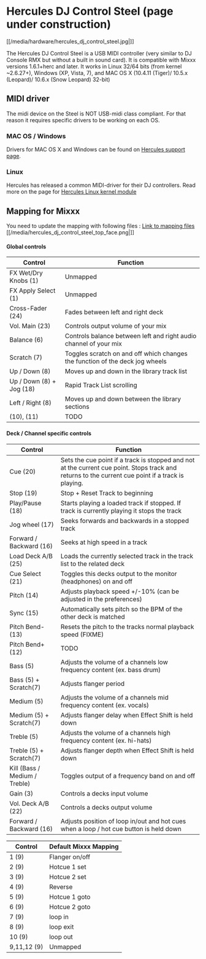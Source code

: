 # Hercules DJ Control Steel (page under construction)

[[/media/hardware/hercules_dj_control_steel.jpg|]]

The Hercules DJ Control Steel is a USB MIDI controller (very similar to
DJ Console RMX but without a built in sound card). It is compatible with
Mixxx versions 1.6.1+herc and later. It works in Linux 32/64 bits (from
kernel \~2.6.27+), Windows (XP, Vista, 7), and MAC OS X (10.4.11
(Tiger)/ 10.5.x (Leopard)/ 10.6.x (Snow Leopard) 32-bit)

## MIDI driver

The midi device on the Steel is NOT USB-midi class compliant. For that
reason it requires specific drivers to be working on each OS.

### MAC OS / Windows

Drivers for MAC OS X and Windows can be found on [Hercules support
page](http://ts.hercules.com/eng/index.php?pg=view_files&gid=17&fid=62&pid=215&cid=1).

### Linux

Hercules has released a common MIDI-driver for their DJ controllers.
Read more on the page for [Hercules Linux kernel
module](Hercules%20Linux%20kernel%20module)

## Mapping for Mixxx

You need to update the mapping with following files : [Link to mapping
files](http://slist.lilotux.net/linux/deejay/mixxx/)
[[/media/hercules_dj_control_steel_top_face.png|]]

#### Global controls

| Control                  | Function                                                                     |
| ------------------------ | ---------------------------------------------------------------------------- |
| FX Wet/Dry Knobs (1)     | Unmapped                                                                     |
| FX Apply Select (1)      | Unmapped                                                                     |
| Cross-Fader (24)         | Fades between left and right deck                                            |
| Vol. Main (23)           | Controls output volume of your mix                                           |
| Balance (6)              | Controls balance between left and right audio channel of your mix            |
| Scratch (7)              | Toggles scratch on and off which changes the function of the deck jog wheels |
| Up / Down (8)            | Moves up and down in the library track list                                  |
| Up / Down (8) + Jog (18) | Rapid Track List scrolling                                                   |
| Left / Right (8)         | Moves up and down between the library sections                               |
| (10), (11)               | TODO                                                                         |

#### Deck / Channel specific controls

| Control                       | Function                                                                                                                                           |
| ----------------------------- | -------------------------------------------------------------------------------------------------------------------------------------------------- |
| Cue (20)                      | Sets the cue point if a track is stopped and not at the current cue point. Stops track and returns to the current cue point if a track is playing. |
| Stop (19)                     | Stop + Reset Track to beginning                                                                                                                    |
| Play/Pause (18)               | Starts playing a loaded track if stopped. If track is currently playing it stops the track                                                         |
| Jog wheel (17)                | Seeks forwards and backwards in a stopped track                                                                                                    |
| Forward / Backward (16)       | Seeks at high speed in a track                                                                                                                     |
| Load Deck A/B (25)            | Loads the currently selected track in the track list to the related deck                                                                           |
| Cue Select (21)               | Toggles this decks output to the monitor (headphones) on and off                                                                                   |
| Pitch (14)                    | Adjusts playback speed +/-10% (can be adjusted in the preferences)                                                                                 |
| Sync (15)                     | Automatically sets pitch so the BPM of the other deck is matched                                                                                   |
| Pitch Bend- (13)              | Resets the pitch to the tracks normal playback speed (FIXME)                                                                                       |
| Pitch Bend+ (12)              | TODO                                                                                                                                               |
| Bass (5)                      | Adjusts the volume of a channels low frequency content (ex. bass drum)                                                                             |
| Bass (5) + Scratch(7)         | Adjusts flanger period                                                                                                                             |
| Medium (5)                    | Adjusts the volume of a channels mid frequency content (ex. vocals)                                                                                |
| Medium (5) + Scratch(7)       | Adjusts flanger delay when Effect Shift is held down                                                                                               |
| Treble (5)                    | Adjusts the volume of a channels high frequency content (ex. hi-hats)                                                                              |
| Treble (5) + Scratch(7)       | Adjusts flanger depth when Effect Shift is held down                                                                                               |
| Kill (Bass / Medium / Treble) | Toggles output of a frequency band on and off                                                                                                      |
| Gain (3)                      | Controls a decks input volume                                                                                                                      |
| Vol. Deck A/B (22)            | Controls a decks output volume                                                                                                                     |
| Forward / Backward (16)       | Adjusts position of loop in/out and hot cues when a loop / hot cue button is held down                                                             |

| Control     | Default Mixxx Mapping |
| ----------- | --------------------- |
| 1 (9)       | Flanger on/off        |
| 2 (9)       | Hotcue 1 set          |
| 3 (9)       | Hotcue 2 set          |
| 4 (9)       | Reverse               |
| 5 (9)       | Hotcue 1 goto         |
| 6 (9)       | Hotcue 2 goto         |
| 7 (9)       | loop in               |
| 8 (9)       | loop exit             |
| 10 (9)      | loop out              |
| 9,11,12 (9) | Unmapped              |
